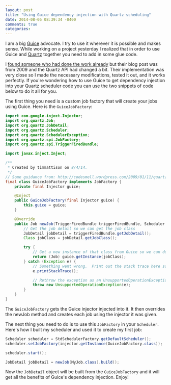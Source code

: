 ```yaml
---
layout: post
title: "Using Guice dependency injection with Quartz scheduling"
date: 2014-08-05 08:39:34 -0400
comments: true
categories: 
---
```

I am a big [Guice](https://github.com/google/guice) advocate.  I try to use it wherever it is possible and makes sense.  While working on a project yesterday I realized that in order to use Guice and [Quartz](http://quartz-scheduler.org/) together you need to add in some glue code.

I [found someone who had done the work already](http://codesmell.wordpress.com/2009/01/11/quartz-fits/) but their blog post was from 2009 and the Quartz API had changed a bit.  Their implementation was very close so I made the necessary modifications, tested it out, and it works perfectly.  If you're wondering how to use Guice to get dependency injection into your Quartz scheduler code you can use the two snippets of code below to do it all for you.

The first thing you need is a custom job factory that will create your jobs using Guice.  Here is the `GuiceJobFactory`:

``` java
import com.google.inject.Injector;
import org.quartz.Job;
import org.quartz.JobDetail;
import org.quartz.Scheduler;
import org.quartz.SchedulerException;
import org.quartz.spi.JobFactory;
import org.quartz.spi.TriggerFiredBundle;

import javax.inject.Inject;

/**
 * Created by timmattison on 8/4/14.
 */
// Some guidance from: http://codesmell.wordpress.com/2009/01/11/quartz-fits/
final class GuiceJobFactory implements JobFactory {
    private final Injector guice;

    @Inject
    public GuiceJobFactory(final Injector guice) {
        this.guice = guice;
    }

    @Override
    public Job newJob(TriggerFiredBundle triggerFiredBundle, Scheduler scheduler) throws SchedulerException {
        // Get the job detail so we can get the job class
        JobDetail jobDetail = triggerFiredBundle.getJobDetail();
        Class jobClass = jobDetail.getJobClass();

        try {
            // Get a new instance of that class from Guice so we can do dependency injection
            return (Job) guice.getInstance(jobClass);
        } catch (Exception e) {
            // Something went wrong.  Print out the stack trace here so SLF4J doesn't hide it.
            e.printStackTrace();

            // Rethrow the exception as an UnsupportedOperationException
            throw new UnsupportedOperationException(e);
        }
    }
}
```

The `GuiceJobFactory` gets the Guice injector injected into it.  It then overrides the newJob method and creates each job using the injector it was given.

The next thing you need to do is to use this `JobFactory` in your `Scheduler`.  Here's how I built my scheduler and used it to create my first job:

``` java
Scheduler scheduler = StdSchedulerFactory.getDefaultScheduler();
scheduler.setJobFactory(injector.getInstance(GuiceJobFactory.class));

scheduler.start();

JobDetail jobDetail = newJob(MyJob.class).build();
```

Now the `JobDetail` object will be built from the `GuiceJobFactory` and it will get all the benefits of Guice's dependency injection.  Enjoy!